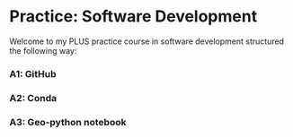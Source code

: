 # Practice: Software Development
Welcome to my PLUS practice course in software development structured the following way:
<h3> A1: GitHub </h3>
<h3> A2: Conda </h3>
<h3> A3: Geo-python notebook </h3>
